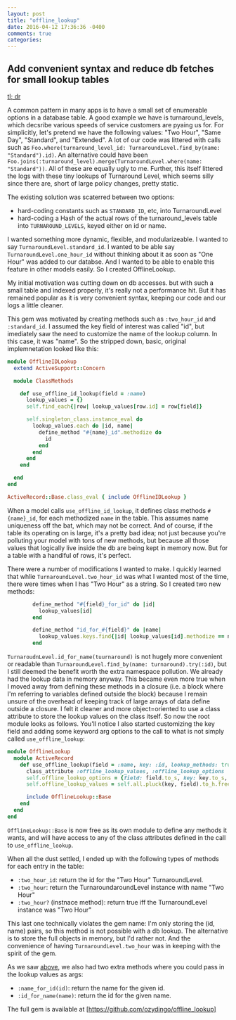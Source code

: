 ```yaml
---
layout: post
title: "offline_lookup"
date: 2016-04-12 17:36:36 -0400
comments: true
categories: 
---
```


## Add convenient syntax and reduce db fetches for small lookup tables
<a href="#tl-dr-offline_lookup">tl; dr</a>

A common pattern in many apps is to have a small set of enumerable options in a database table. A good example we have is turnaround_levels, which decsribe various speeds of service customers are pyaing us for. For simplicitly, let's pretend we have the following values: "Two Hour", "Same Day", "Standard", and "Extended". A lot of our code was littered with calls such as `Foo.where(turnaround_level_id: TurnaroundLevel.find_by(name: "Standard").id)`. An alternative could have been `Foo.joins(:turnaround_level).merge(TurnaroundLevel.where(name: "Standard"))`. All of these are equally ugly to me. Further, this itself littered the logs with these tiny lookups of Turnaround Level, which seems silly since there are, short of large policy changes, pretty static.

The existing solution was scaterred between two options:

- hard-coding constants such as `STANDARD_ID`, etc, into TurnaroundLevel
- hard-coding a Hash of the actual rows of the turnaround_levels table into `TURNAROUND_LEVELS`, keyed either on id or name.

I wanted something more dynamic, flexible, and modularizeable. I wanted to say `TurnaroundLevel.standard_id`. I wanted to be able say `TurnaroundLevel.one_hour_id` without thinking about it as soon as "One Hour" was added to our databse. And I wanted to be able to enable this feature in other models easily. So I created OfflineLookup.

My initial motivation was cutting down on db accesses. but with such a small table and indexed properly, it's really not a performance hit. But it has remained popular as it is very convenient syntax, keeping our code and our logs a little cleaner.

This gem was motivated by creating methods such as `:two_hour_id` and `:standard_id`. I assumed the key field of interest was called "id", but imediately saw the need to customize the name of the lookup column. In this case, it was "name". So the stripped down, basic, original implemnetation looked like this:

```ruby offline_id_lookup.rb
module OfflineIDLookup
  extend ActiveSupport::Concern

  module ClassMethods

    def use_offline_id_lookup(field = :name)
      lookup_values = {}
      self.find_each{|row| lookup_values[row.id] = row[field]}

      self.singleton_class.instance_eval do
        lookup_values.each do |id, name|
          define_method "#{name}_id".methodize do
            id
          end
        end
      end
    end

  end
end

ActiveRecord::Base.class_eval { include OfflineIDLookup }
```

When a model calls `use_offline_id_lookup`, it defines class methods `#{name}_id`, for each methodized `name` in the table. This assumes name uniqueness off the bat, which may not be correct. And of course, if the table its operating on is large, it's a pretty bad idea; not just because you're polluting your model with tons of new methods, but because all those values that logically live inside the db are being kept in memory now. But for a table with a handlful of rows, it's perfect.

There were a number of modifications I wanted to make. I quickly learned that whlie `TurnaroundLevel.two_hour_id` was what I wanted most of the time, there were times when I has "Two Hour" as a string. So I created two new methods:

<a name="arg_methods"></a>

```ruby arg_methods
        define_method "#{field}_for_id" do |id|
          lookup_values[id]
        end

        define_method "id_for_#{field}" do |name|
          lookup_values.keys.find{|id| lookup_values[id].methodize == name.to_s.methodize}
        end
```

`TurnaroudnLevel.id_for_name(tuurnaround)` is not hugely more convenient or readable than `TurnaroundLevel.find_by(name: turnaround).try(:id)`, but I still deemed the benefit worth the extra namespace pollution. We already had the lookup data in memory anyway. This became even more true when I moved away from defining these methods in a closure (i.e. a block where I'm referring to variables defined outside the block) because I remain unsure of the overhead of keeping track of large arrays of data define outside a closure. I felt it cleaner and more object=oriented to use a class attribute to store the lookup values on the class itself. So now the root module looks as follows. You'll notice I also started customizing the key field and adding some keyword arg options to the call to what is not simply called `use_offline_lookup`:

```ruby offline_lookup.rb
module OfflineLookup
  module ActiveRecord
    def use_offline_lookup(field = :name, key: :id, lookup_methods: true)
      class_attribute :offline_lookup_values, :offline_lookup_options
      self.offline_lookup_options = {field: field.to_s, key: key.to_s, lookup_methods: lookup_methods}.freeze
      self.offline_lookup_values = self.all.pluck(key, field).to_h.freeze

      include OfflineLookup::Base
    end
  end
end
```

`OfflineLookup::Base` is now free as its own module to define any methods it wants, and will have access to any of the class attributes defined in the call to `use_offline_lookup`.

When all the dust settled, I ended up with the following types of methods for each entry in the table:

* `:two_hour_id`: return the id for the "Two Hour" TurnaroundLevel.
* `:two_hour`: return the TurnaroundaroundLevel instance with name "Two Hour"
* `:two_hour?` (instnace method): return true iff the TurnaroundLevel instance was "Two Hour"

This last one technically violates the gem name: I'm only storing the (id, name) pairs, so this method is not possible with a db lookup. The alternative is to store the full objects in memory, but I'd rather not. And the convenience of having `TurnaroundLevel.two_hour` was in keeping with the spirit of the gem.

As we saw [above](#arg_methods), we also had two extra methods where you could pass in the lookup values as args:

* `:name_for_id(id)`: return the name for the given id.
* `:id_for_name(name)`: return the id for the given name.

<a name="tl-dr-offline_lookup"></a>

The full gem is available at [https://github.com/ozydingo/offline_lookup]
